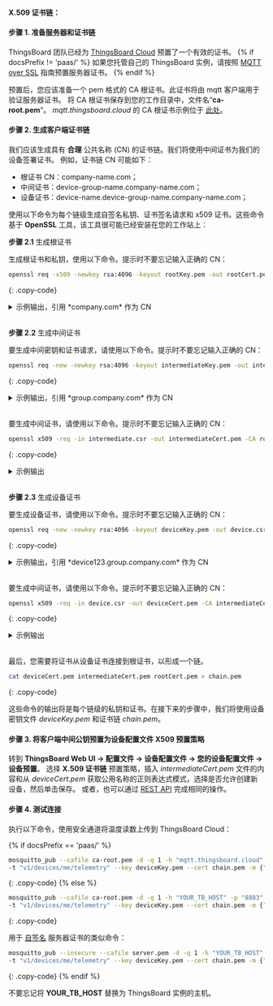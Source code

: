 #### X.509 证书链：

#### 步骤 1. 准备服务器和证书链

ThingsBoard 团队已经为 [ThingsBoard Cloud](https://thingsboard.cloud/signup) 预置了一个有效的证书。
{% if docsPrefix != 'paas/' %}
如果您托管自己的 ThingsBoard 实例，请按照 [MQTT over SSL](/docs/{{docsPrefix}}user-guide/mqtt-over-ssl/) 指南预置服务器证书。
{% endif %}

预置后，您应该准备一个 pem 格式的 CA 根证书。此证书将由 mqtt 客户端用于验证服务器证书。
将 CA 根证书保存到您的工作目录中，文件名“**ca-root.pem**”。
*mqtt.thingsboard.cloud* 的 CA 根证书示例位于
[此处](/docs/paas/user-guide/resources/mqtt-over-ssl/ca-root.pem)。

#### 步骤 2. 生成客户端证书链

我们应该生成具有 **合理** 公共名称 (CN) 的证书链。我们将使用中间证书为我们的设备签署证书。
例如，证书链 CN 可能如下：

* 根证书 CN：company-name.com；
* 中间证书：device-group-name.company-name.com；
* 设备证书：device-name.device-group-name.company-name.com；

使用以下命令为每个链级生成自签名私钥、证书签名请求和 x509 证书。这些命令基于 **OpenSSL** 工具，该工具很可能已经安装在您的工作站上：

**步骤 2.1** 生成根证书

生成根证书和私钥，使用以下命令。提示时不要忘记输入正确的 CN：

```bash
openssl req -x509 -newkey rsa:4096 -keyout rootKey.pem -out rootCert.pem -sha256 -days 365 -nodes
```
{: .copy-code}

<details>
<summary>
示例输出，引用 *company.com* 作为 CN
</summary>
{% highlight text %}
生成 RSA 私钥
将新私钥写入 'rootKey.pem'
-----
您即将被要求输入将包含在证书请求中的信息。
您即将输入的内容称为专有名称或 DN。
有很多字段，但您可以留空
对于某些字段，将有默认值，
如果您输入“.”，该字段将留空。
-----
国家名称（2 个字母代码）[AU]：
州或省名称（全名）[Some-State]：
地区名称（例如，城市）[]：
组织名称（例如，公司）[Internet Widgits Pty Ltd]：
组织单位名称（例如，部门）[]：
公用名称（例如，服务器 FQDN 或您的姓名）[]：company.com
电子邮件地址[]：
{% endhighlight %}
</details>
<br>

**步骤 2.2** 生成中间证书

要生成中间密钥和证书请求，请使用以下命令。提示时不要忘记输入正确的 CN：

```bash
openssl req -new -newkey rsa:4096 -keyout intermediateKey.pem -out intermediate.csr -sha256 -nodes
```
{: .copy-code}

<details>
<summary>
示例输出，引用 *group.company.com* 作为 CN
</summary>
{% highlight text %}
生成 RSA 私钥
将新私钥写入 'intermediateKey.pem'
-----
您即将被要求输入将包含在证书请求中的信息。
您即将输入的内容称为专有名称或 DN。
有很多字段，但您可以留空
对于某些字段，将有默认值，
如果您输入“.”，该字段将留空。
-----
国家名称（2 个字母代码）[AU]：
州或省名称（全名）[Some-State]：
地区名称（例如，城市）[]：
组织名称（例如，公司）[Internet Widgits Pty Ltd]：
组织单位名称（例如，部门）[]：
公用名称（例如，服务器 FQDN 或您的姓名）[]：group.company.com
电子邮件地址[]：

请输入以下“额外”属性
与您的证书请求一起发送
挑战密码[]：
可选公司名称[]：
{% endhighlight %}
</details>
<br>

要生成中间证书，请使用以下命令。提示时不要忘记输入正确的 CN：

```bash
openssl x509 -req -in intermediate.csr -out intermediateCert.pem -CA rootCert.pem -CAkey rootKey.pem -days 365 -sha256 -CAcreateserial
```
{: .copy-code}

<details>
<summary>
示例输出
</summary>
{% highlight text %}
签名正常
subject=C = AU, ST = Some-State, O = Internet Widgits Pty Ltd, CN = group.company.com
获取 CA 私钥
{% endhighlight %}
</details>
<br>


**步骤 2.3** 生成设备证书

要生成设备证书，请使用以下命令。提示时不要忘记输入正确的 CN：

```bash
openssl req -new -newkey rsa:4096 -keyout deviceKey.pem -out device.csr -sha256 -nodes
```
{: .copy-code}

<details>
<summary>
示例输出，引用 *device123.group.company.com* 作为 CN
</summary>
{% highlight text %}
生成 RSA 私钥
将新私钥写入 'deviceKey.pem'
-----
您即将被要求输入将包含在证书请求中的信息。
您即将输入的内容称为专有名称或 DN。
有很多字段，但您可以留空
对于某些字段，将有默认值，
如果您输入“.”，该字段将留空。
-----
国家名称（2 个字母代码）[AU]：
州或省名称（全名）[Some-State]：
地区名称（例如，城市）[]：
组织名称（例如，公司）[Internet Widgits Pty Ltd]：device.group.company.com
组织单位名称（例如，部门）[]：
公用名称（例如，服务器 FQDN 或您的姓名）[]：
电子邮件地址[]：

请输入以下“额外”属性
与您的证书请求一起发送
挑战密码[]：
可选公司名称[]：
{% endhighlight %}
</details>
<br>

要生成中间证书，请使用以下命令。提示时不要忘记输入正确的 CN：

```bash
openssl x509 -req -in device.csr -out deviceCert.pem -CA intermediateCert.pem -CAkey intermediateKey.pem -days 365 -sha256 -CAcreateserial
```
{: .copy-code}

<details>
<summary>
示例输出
</summary>
{% highlight text %}
签名正常
subject=C = AU, ST = Some-State, O = Internet Widgits Pty Ltd, CN = device.group.company.com
获取 CA 私钥
{% endhighlight %}
</details>
<br>


最后，您需要将证书从设备证书连接到根证书，以形成一个链。

```bash
cat deviceCert.pem intermediateCert.pem rootCert.pem > chain.pem
```
{: .copy-code}

这些命令的输出将是每个链级的私钥和证书。在接下来的步骤中，我们将使用设备密钥文件 *deviceKey.pem* 和证书链 *chain.pem*。

#### 步骤 3. 将客户端中间公钥预置为设备配置文件 X509 预置策略

转到 **ThingsBoard Web UI -> 配置文件 -> 设备配置文件 -> 您的设备配置文件 -> 设备预置**。
选择 **X.509 证书链** 预置策略，插入 *intermediateCert.pem* 文件的内容和从 *deviceCert.pem* 获取公用名称的正则表达式模式，选择是否允许创建新设备，然后单击保存。
或者，也可以通过 [REST API](/docs/{{docsPrefix}}reference/rest-api/) 完成相同的操作。

#### 步骤 4. 测试连接

执行以下命令，使用安全通道将温度读数上传到 ThingsBoard Cloud：

{% if docsPrefix == 'paas/' %}
```bash
mosquitto_pub --cafile ca-root.pem -d -q 1 -h "mqtt.thingsboard.cloud" -p "8883" \
-t "v1/devices/me/telemetry" --key deviceKey.pem --cert chain.pem -m {"temperature":25}
```
{: .copy-code}
{% else %}
```bash
mosquitto_pub --cafile ca-root.pem -d -q 1 -h "YOUR_TB_HOST" -p "8883" \
-t "v1/devices/me/telemetry" --key deviceKey.pem --cert chain.pem -m {"temperature":25}
```
{: .copy-code}

用于 [自签名](/docs/{{docsPrefix}}user-guide/mqtt-over-ssl/#self-signed-certificates-generation) 服务器证书的类似命令：

```bash
mosquitto_pub --insecure --cafile server.pem -d -q 1 -h "YOUR_TB_HOST" -p "8883" \
-t "v1/devices/me/telemetry" --key deviceKey.pem --cert chain.pem -m {"temperature":25}
```
{: .copy-code}
{% endif %}

 

不要忘记将 **YOUR_TB_HOST** 替换为 ThingsBoard 实例的主机。